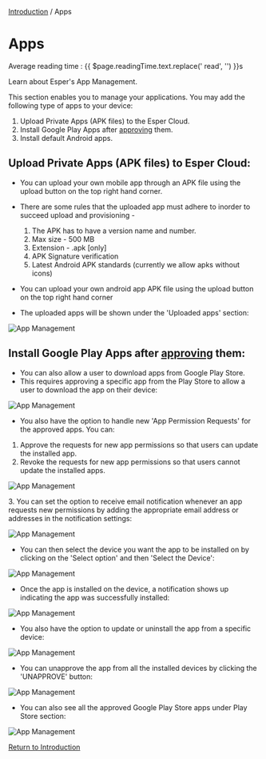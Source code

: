 [Introduction](../index.md) / Apps

# Apps
<div class="avg-reading-time" style="margin-top: 0rem;">Average reading time : {{ $page.readingTime.text.replace(' read', '') }}s</div>


Learn about Esper's App Management.

This section enables you to manage your applications. You may add the following type of apps to your device:

1.  Upload Private Apps (APK files) to the Esper Cloud.
2.  Install Google Play Apps after [approving](../device-template/how-approve-google-play-store-app/index.md) them.
3.  Install default Android apps.

## Upload Private Apps (APK files) to Esper Cloud:

*   You can upload your own mobile app through an APK file using the upload button on the top right hand corner.
*   There are some rules that the uploaded app must adhere to inorder to succeed upload and provisioning - 
    1. The APK has to have a version name and number.
    2. Max size - 500 MB
    3. Extension - .apk [only]
    4. APK Signature verification 
    5. Latest Android APK standards (currently we allow apks without icons)

*   You can upload your own android app APK file using the upload button on the top right hand corner
*   The uploaded apps will be shown under the 'Uploaded apps' section:

![App Management](../../assets/OLD_DASHBOARD/1_AM.png)

## Install Google Play Apps after [approving](../device-template/how-approve-google-play-store-app/index.md) them:

*   You can also allow a user to download apps from Google Play Store.
*   This requires approving a specific app from the Play Store to allow a user to download the app on their device:

![App Management](../../assets/OLD_DASHBOARD/5_DT.png)

*   You also have the option to handle new 'App Permission Requests' for the approved apps. You can:

1.  Approve the requests for new app permissions so that users can update the installed app.
2.  Revoke the requests for new app permissions so that users cannot update the installed apps.

![App Management](../../assets/OLD_DASHBOARD/4_PW.png)

3\. You can set the option to receive email notification whenever an app requests new permissions by adding the appropriate email address or addresses in the notification settings:

![App Management](../../assets/OLD_DASHBOARD/8_PW.png)

*   You can then select the device you want the app to be installed on by clicking on the 'Select option' and then 'Select the Device':

![App Management](../../assets/OLD_DASHBOARD/5_AM.png)

*   Once the app is installed on the device, a notification shows up indicating the app was successfully installed:

![App Management](../../assets/OLD_DASHBOARD/6_AM.png)

*   You also have the option to update or uninstall the app from a specific device:

![App Management](../../assets/OLD_DASHBOARD/7_AM.png)

*   You can unapprove the app from all the installed devices by clicking the 'UNAPPROVE' button:

![App Management](../../assets/OLD_DASHBOARD/5_PW.png)

*   You can also see all the approved Google Play Store apps under Play Store section:

![App Management](../../assets/OLD_DASHBOARD/1_AM.png)

[Return to Introduction](../index.md)
